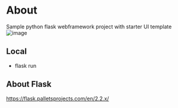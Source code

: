# About
Sample python flask webframework project with starter UI template
![image](https://user-images.githubusercontent.com/67367858/227780854-dd6797d4-0392-4fcd-8ad2-187be0d785d2.png)

## Local
- flask run

## About Flask
https://flask.palletsprojects.com/en/2.2.x/

